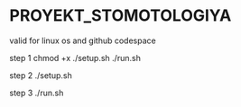 # PROYEKT_STOMOTOLOGIYA
valid for linux os and github codespace

step 1 chmod +x ./setup.sh ./run.sh

step 2 ./setup.sh

step 3 ./run.sh